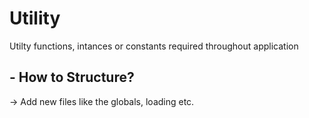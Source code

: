 # Utility
 Utilty functions, intances or constants required throughout application

## - How to Structure?
 -> Add new files like the globals, loading etc.